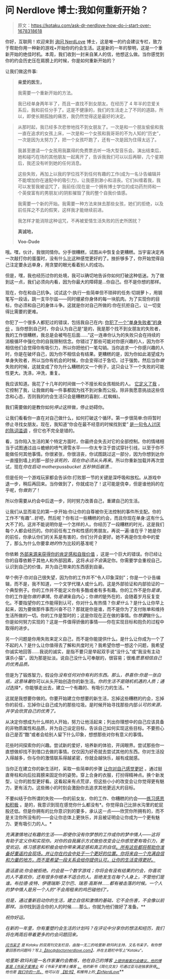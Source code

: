 # 问 Nerdlove 博士:我如何重新开始？

> 原文：<https://kotaku.com/ask-dr-nerdlove-how-do-i-start-over-1678318618>

你好，互联网！欢迎来到 [询问 NerdLove](http://kotaku.com/askdrnerdlove) 博士，这是唯一的约会建议专栏，致力于帮助你用一种新的游戏+开始你的约会生活。这是新的一年的黎明，这是一个重新开始的绝佳时机。本周，我们收到一封来自某人的信，他想这么做。当你感觉到你的约会历史压在肩膀上的时候，你是如何重新开始的？



让我们做这件事:

> **亲爱的医生，**
> 
> 我需要一个重新开始的方法。
> 
> 我已经单身两年半了，而且一直找不到女朋友。在经历了 4 年半的恋爱关系后，我和前任分手了。这是不健康的，我们的生活走上了不同的道路，所以，即使长期孤独的痛苦，我仍然觉得这是最好的决定。

> 从那时起，我已经多次悲惨地找不到女朋友了。一次是和一个朋友偷偷和我一直在追求的女孩上床，一次是和一个女孩和我哥哥的不为人知的“历史”，一次是因为太努力了，把一个女孩吓跑了，还有一次是因为住得太远了。
> 
> 我甚至邀请一个女孩用我赢得的免费票去听一场大型音乐会。演出结束后，她和碰巧在场的其他朋友一起离开了，告诉我我们可以以后再聊，几个星期后，我还没有听到她的任何消息。
> 
> 这些失败，再加上以我的学位找不到任何有趣的工作(成为一名讣告编辑并不能增加你在速配中的吸引力)，让我感到渺小和沮丧。它们纠缠着我，我可以发誓我被诅咒了，我前任(现在是一个拥有博士学位的成功药剂师和一个英俊富有的男朋友)的阴影摧毁了我的整个自我价值感。
> 
> 我需要一个新的开始。我需要一种方法来抹去那些女孩，她们的拒绝，以及前任挥之不去的假笑，这样我才能继续前进。
> 
> 我怎样才能消除这种诅咒，不再被爱情生活失败的历史所困扰？
> 
> **真诚地，**
> 
> **Voo-Dude**

哦。嘿，伙计，我很同情你。分手很糟糕，试图从中恢复会更糟糕。当宇宙决定再一次敲打你的蛋蛋时，没有什么比这种感觉更好的了。挫折够多了，你开始觉得自己注定要永远单身，用贪婪的眼光看着别人的成功。

但是，嘿，我也经历过你的处境，我可以确切地告诉你如何打破这种低迷。为了做到这一点，我们必须向内看，因为你最大的障碍是…你自己。但不是你想的那样。

现在，你在和自己抗争。试试这个:执行一些简单但不琐碎的任务:切胡萝卜，用钢笔写一段话，跳一支华尔兹——同时绷紧你身体的每一块肌肉。为了实现你的目标，你必须和自己的身体斗争。这就是你对自己所做的:你在抗拒自己，让一切变得比需要的更难。

你犯了一个很多人都犯过的错误，包括我自己在内: [你犯了一个“单身失败者”的身份](http://www.doctornerdlove.com/2013/06/power-of-identity/) 。当你想到自己时，你会认为自己是“是的，我是那个找不到女朋友的失败者，我的工作很糟糕，我总是会被甩在后面……”这一连串你认为的失败只会在持续的消极循环中强化你的自我限制信念。你错过了那些可能对你感兴趣的人，因为你不相信他们会觉得你有吸引力，所以你把他们一笔勾销。当你追求一个你感兴趣的人时，你是在破坏自己，因为你不相信会有结果。更糟糕的是，因为你如此渴望成为单身失败者，所以当你有机会的时候，你会变得过于急切，过于强势。然后当你*做*失败的时候，这就变成了你为什么糟糕的又一个例子，这只会让下一个失败的可能性更大。洗涤，冲洗，重复。

我应该知道。我花了十几年的时间做一个不擅长和女孩相处的人。 [它定义了我](http://www.doctornerdlove.com/2012/01/identity-labels-future/) ，它控制了我，让我做的每一件事都因为找不到对象而公投。除非我愿意挑战这些信念和心态，否则我的约会生活只会是糟糕的喜剧(...红蜘蛛)。

我们需要做的是教你如何*停止*这样做，停止妨碍你。

让我们看看你一直在对自己做什么，如何打破这个循环。第一步很简单:你将暂时停止寻找女朋友。现在，我知道“你会在最不经意的时候找到爱” [是一句令人讨厌的陈词滥调](http://www.doctornerdlove.com/2012/12/worst-dating-advice/) ，但它也不完全是错的。

看，当你陷入生活的某个特定方面时，你最终会失去对它的全部控制。你的情绪相当于试图通过战斗蟾蜍的喷气滑雪水平——你太专注于尝试穿针引线，以至于你不能做任何其他事情。你很紧张，你很沮丧，你试图跳过这一部分，因为你想到达你一直撞到墙上的那一部分*该死的，现在你必须从头再来*。所以你重新加载并再次尝试，现在*你在启动 motherpussbucket 五秒钟后崩溃…*

但是任何一个游戏玩家都会告诉你:打败那一节的关键是深呼吸和放松。从游戏中退一步，稍后再回来。当你做到了，你就成功了！这可能是侥幸，但是谁他妈的在乎呢，你*做到了*！

所以你需要从约会中后退一步，同时努力改善自己，重建自己的生活。

让我们从显而易见的第一步开始:你让你的自尊被你无法控制的事件所支配。你的工作不“有趣”...好吧，然后呢？你有过一些糟糕的约会，而且你现在单身:这有什么大不了的。这并不能说明你是一个怎样的人。你经历了一段糟糕的时光，这是我们每个人都会经历的。你的前任有工作和性感的男朋友。再说一遍:谁在乎？她是你的前任，你承认你们的关系是有害的，你们分开会更好。她不再是你生命中的爱了，那么为什么你要拿*她的*作为比较的基准呢？

你依赖 [外部来源来获得你的肯定感和自我价值](http://www.doctornerdlove.com/2013/12/validation/) ，这是一个巨大的错误。你已经让你的自尊依赖于其他人和外部因素，这将*永远不会*满足你。你需要学会重视自己，认识到自己的价值，并为自己带来的东西感到自豪。

举个例子:你对自己很失望，因为你的工作并不“令人印象深刻”；你是一个讣告编辑，而不是，我不知道，一个文学代理人或什么的。这是外部验证和内部验证的一个典型例子。你的工作并不能定义你有多酷或者有多有趣。你的工作不是你*是谁*，你的工作是你*做的事情*。你*是谁*来自内心；你*做的*是外在的，会随着岁月反复变化。不要指望你的工作能得到认可，你对什么有热情？你*爱什么*？是什么让你早上起来，因为要做那件事而兴奋不已？那就是你是谁，而不是你为了支付账单和维持生活所做的一切。你的工作是暂时的；这是你现在正在做的事情。你*想要*做什么，你是如何努力实现的？这是一件值得骄傲的事情——你在实现目标和抱负的过程中取得的进步。

另一个问题是你用失败来定义自己，而不是你能提供什么。是什么让你成为一个了不起的人？是什么让你值得去了解和共度时光？我希望你想一想这个问题，我希望你诚实地回答……我说的诚实，是指不要只是举起双手说“没什么”或“我没有主动谋杀小猫”，因为那是扯淡。说自己没什么可奉献的，很容易；很难*愿意相信自己的优秀品质。*

但是为了锻炼智力，假设你*没有任何对你有利的东西。那么，恭喜你:你是一张白纸，这意味着*你可以从头开始创造你的新生活。*你的生活不是随机机遇的人质；通过*选择*，你能够走出去，建立一个有趣的、有吸引力的生活。*

这就是我想要你做的。你要开始建立你想要的新生活，忘掉这些糟糕的约会，忘掉你的前任，忘掉你让自己成为的那些垃圾。是时候开始寻找那些内部*认可的来源，并学会欣赏自己的优秀了。*

从决定你想成为什么样的人开始，努力让他活起来；列出你理想中的自己应该具备的非物质属性和品质，并为自己设定目标，告诉自己如何实现这些目标。不要担心自己是否“酷”或者会给别人留下什么印象，想想那些对你有意义的事情。

花些时间探索你的兴趣。尝试新的爱好，培养新的体验，开阔眼界。尝试那些你一直想做却找不到借口去做的事情。仅仅因为好奇就去尝试其他的东西。你对生活投入得越多，你与你的激情联系得越紧密，你就会越快乐，越有成就感。

当你正在建立你的新生活时，采取一些简单的步骤 [让你对自己感觉更好](http://www.doctornerdlove.com/2013/03/leveling-up-be-attractive-5-easy-steps/) 。通过挺直脊柱和向后拉肩膀来固定你的姿势。穿上合身的衣服，打扮得精神点。换个新发型，让你的脸型更好看。这看起来有点荒谬，但这些小小的改变会让你觉得更有魅力，更有活力。这些微小的时刻会激励你去追求其他更远大的目标。

不要纠结于你所谓的失败——你的前女友、你的工作、你糟糕的约会——[练习感恩和积极](http://www.doctornerdlove.com/2013/11/five-simple-ways-make-life-better/) 。是的，我意识到现在感觉你什么都没有*。你觉得自己比排水沟里的蛇屁股还低。但是你拥有的比你意识到的要多，承认这一点——欣赏你所拥有的，而不是关注你所没有的——会让你总体上更快乐，并且被证明会让你成为一个更有魅力、更有吸引力的人。*

*充满激情地过有趣的生活——即使你没有你梦想的工作或你的梦中情人——这将有助于定义你和实现你。对你的自我展示方式做些改变会让你感觉更有吸引力，更受欢迎。练习感恩和积极会给你带来满足感和真正的自信[。所有这些都将帮助你准备好重返约会现场，并让你在约会中处于一个更好的位置。你将来自一个充满自信和力量的地方，而不是希望一段关系会给你提供认可，让你的生活变得更好。](http://www.doctornerdlove.com/2014/03/find-true-confidence/)*

*直话直说:你会被拒绝。约会是一个数字游戏；你将会有没有结果的约会，你喜欢的人不喜欢你，还有很多你根本不适合的人。拒绝发生在每个人身上，不管他们是谁。布拉德·皮特、伊德瑞斯·艾尔巴、瑞恩·高斯林……都有被击落的时候。一个人的梦中情人是另一个人的“不会用租来的鸡巴碰他们”。*

*但是，通过重新启动你的生活，建立自信和激情的基础，它不会伤害，不会像以前那样。当你*找到适合你的人的时候……那么，你就为他们做好了准备。**

*祝你好运。*

*在新的一年里，你有重塑约会生活的计划吗？在评论中分享你的想法和经历，我们将在两周后带着更多的约会问题回来。*

*[<small>问书呆子</small>](http://kotaku.com/askdrnerdlove) <small>是 *Kotaku* 的双周刊交友栏目，由独一无二的哈里斯·欧玛利主持，又名书呆子。有你想要回答的问题吗？写上</small>[<small>【doc@doctornerdlove.com】</small>](mailto:doc@doctornerdlove.com)<small>，并在主题栏中写上“Kotaku”。</small>*

*哈里斯·欧玛利是一名作家兼约会教练，他在自己的博客 [<small>*上提供极客约会建议，他的博客是《书呆子爱博士*</small>](http://www.doctornerdlove.com/) <small>*和《书呆子爱博士播客*</small> [<small>*。*</small>](https://kotaku.com/ask-dr-nerdlove-do-women-have-it-easier-in-dating-1596566465) <small>*他的新书《简化交友》可通过亚马逊独家获得*</small>[<small></small>](http://bit.ly/simplifieddating)*[<small>*。*</small>](http://kotaku.com/ask-dr-nerdlove-is-my-relationship-doomed-1666849587) <small>*他也是*</small> [<small>*我们中的一员*</small>](http://oneofus.net/)[<small>*。*</small>](http://kotaku.com/ask-dr-nerdlove-should-i-pretend-to-be-dumb-in-order-1625185712) <small>*他可以在*</small> [<small>*【脸书】*</small>](http://facebook.com/DrNerdLove) <small>*和推特上的*</small>[<small>*【DrNerdLove*</small>](http://twitter.com/DrNerdLove)**